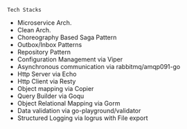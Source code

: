 	Tech Stacks 
  - Microservice Arch.
  - Clean Arch.
  - Choreography Based Saga Pattern
  - Outbox/Inbox Patterns
  - Repository Pattern
  - Configuration Management via Viper
  - Asynchronous communication via rabbitmq/amqp091-go
  - Http Server via Echo
  - Http Client via Resty
  - Object mapping via Copier
  - Query Builder via Goqu
  - Object Relational Mapping via Gorm
  - Data validation via go-playground/validator
  - Structured Logging via logrus with File export
    
